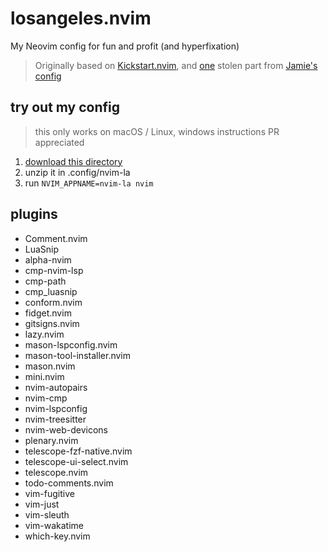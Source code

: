 # losangeles.nvim
My Neovim config for fun and profit (and hyperfixation)

> Originally based on [Kickstart.nvim](https://github.com/nvim-lua/kickstart.nvim), and [one](https://github.com/lxjv/dotfiles/blob/main/.config/nvim/lua/plugins/alpha.lua) stolen part from [Jamie's config](https://github.com/JamieH01/nvim-cfg-v2/tree/main)

## try out my config
> this only works on macOS / Linux, windows instructions PR appreciated

1. [download this directory](https://download-directory.github.io/?url=https%3A%2F%2Fgithub.com%2Flxjv%2Fdotfiles%2Ftree%2Fmain%2F.config%2Fnvim)
2. unzip it in .config/nvim-la
3. run `NVIM_APPNAME=nvim-la nvim`

## plugins
- Comment.nvim
- LuaSnip
- alpha-nvim
- cmp-nvim-lsp
- cmp-path
- cmp_luasnip
- conform.nvim
- fidget.nvim
- gitsigns.nvim
- lazy.nvim
- mason-lspconfig.nvim
- mason-tool-installer.nvim
- mason.nvim
- mini.nvim
- nvim-autopairs
- nvim-cmp
- nvim-lspconfig
- nvim-treesitter
- nvim-web-devicons
- plenary.nvim
- telescope-fzf-native.nvim
- telescope-ui-select.nvim
- telescope.nvim
- todo-comments.nvim
- vim-fugitive
- vim-just
- vim-sleuth
- vim-wakatime
- which-key.nvim
